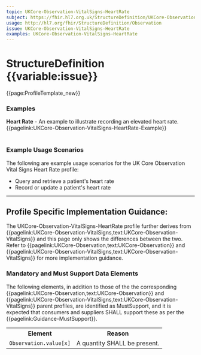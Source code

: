 ```yaml
---
topic: UKCore-Observation-VitalSigns-HeartRate
subject: https://fhir.hl7.org.uk/StructureDefinition/UKCore-Observation-VitalSigns-HeartRate
usage: http://hl7.org/fhir/StructureDefinition/Observation
issue: UKCore-Observation-VitalSigns-HeartRate
examples: UKCore-Observation-VitalSigns-HeartRate
---
```


# StructureDefinition {{variable:issue}}

<nocheck>
{{page:ProfileTemplate_new}}

<div id="Examples" class="tabcontent">
  <h3>Examples</h3>
<b>Heart Rate</b> - An example to illustrate recording an elevated heart rate.<br/>
{{pagelink:UKCore-Observation-VitalSigns-HeartRate-Example}}<br><br>
</div>
</nocheck>

<div id="ProfileGuidance">

### Example Usage Scenarios ###
The following are example usage scenarios for the UK Core Observation Vital Signs Heart Rate profile:

- Query and retrieve a patient's heart rate
- Record or update a patient's heart rate

<hr class="thickline">

## Profile Specific Implementation Guidance: ##

The UKCore-Observation-VitalSigns-HeartRate profile further derives from {{pagelink:UKCore-Observation-VitalSigns,text:UKCore-Observation-VitalSigns}} and this page only shows the differences between the two. Refer to {{pagelink:UKCore-Observation,text:UKCore-Observation}} and {{pagelink:UKCore-Observation-VitalSigns,text:UKCore-Observation-VitalSigns}} for more implementation guidance.

### Mandatory and Must Support Data Elements

The following elements, in addition to those of the the corresponding {{pagelink:UKCore-Observation,text:UKCore-Observation}} and {{pagelink:UKCore-Observation-VitalSigns,text:UKCore-Observation-VitalSigns}} parent profiles, are identified as MustSupport, and it is expected that consumers and suppliers SHALL support these as per the {{pagelink:Guidance-MustSupport}}.

<table class="assets" title="MustSupport element list">
<tr>
<th class="width30">Element</th>
<th class="width70">Reason</th>
</tr>
<tr>
<td><code>Observation.value[x]</code></td>
<td>A quantity SHALL be present.</td>
</tr>
</table>
